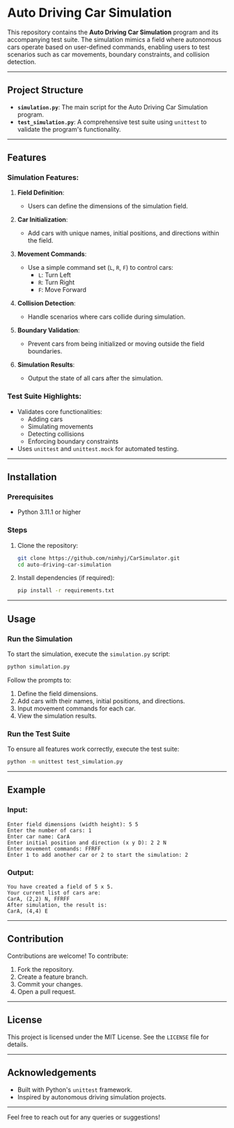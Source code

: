 # Auto Driving Car Simulation

This repository contains the **Auto Driving Car Simulation** program and its accompanying test suite. The simulation mimics a field where autonomous cars operate based on user-defined commands, enabling users to test scenarios such as car movements, boundary constraints, and collision detection.

---

## Project Structure

- **`simulation.py`**: The main script for the Auto Driving Car Simulation program.
- **`test_simulation.py`**: A comprehensive test suite using `unittest` to validate the program's functionality.

---

## Features

### Simulation Features:
1. **Field Definition**:
   - Users can define the dimensions of the simulation field.

2. **Car Initialization**:
   - Add cars with unique names, initial positions, and directions within the field.

3. **Movement Commands**:
   - Use a simple command set (`L`, `R`, `F`) to control cars:
     - `L`: Turn Left
     - `R`: Turn Right
     - `F`: Move Forward

4. **Collision Detection**:
   - Handle scenarios where cars collide during simulation.

5. **Boundary Validation**:
   - Prevent cars from being initialized or moving outside the field boundaries.

6. **Simulation Results**:
   - Output the state of all cars after the simulation.

### Test Suite Highlights:
- Validates core functionalities:
  - Adding cars
  - Simulating movements
  - Detecting collisions
  - Enforcing boundary constraints
- Uses `unittest` and `unittest.mock` for automated testing.

---

## Installation

### Prerequisites
- Python 3.11.1 or higher

### Steps
1. Clone the repository:
   ```bash
   git clone https://github.com/nimhyj/CarSimulator.git
   cd auto-driving-car-simulation
   ```
2. Install dependencies (if required):
   ```bash
   pip install -r requirements.txt
   ```

---

## Usage

### Run the Simulation
To start the simulation, execute the `simulation.py` script:
```bash
python simulation.py
```

Follow the prompts to:
1. Define the field dimensions.
2. Add cars with their names, initial positions, and directions.
3. Input movement commands for each car.
4. View the simulation results.

### Run the Test Suite
To ensure all features work correctly, execute the test suite:
```bash
python -m unittest test_simulation.py
```

---

## Example

### Input:
```
Enter field dimensions (width height): 5 5
Enter the number of cars: 1
Enter car name: CarA
Enter initial position and direction (x y D): 2 2 N
Enter movement commands: FFRFF
Enter 1 to add another car or 2 to start the simulation: 2
```

### Output:
```
You have created a field of 5 x 5.
Your current list of cars are:
CarA, (2,2) N, FFRFF
After simulation, the result is:
CarA, (4,4) E
```

---

## Contribution

Contributions are welcome! To contribute:
1. Fork the repository.
2. Create a feature branch.
3. Commit your changes.
4. Open a pull request.

---

## License

This project is licensed under the MIT License. See the `LICENSE` file for details.

---

## Acknowledgements

- Built with Python's `unittest` framework.
- Inspired by autonomous driving simulation projects.

---

Feel free to reach out for any queries or suggestions!


